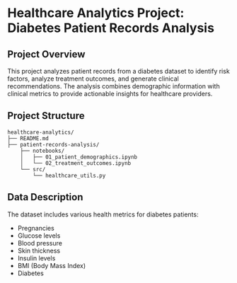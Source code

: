 # Healthcare Analytics Project: Diabetes Patient Records Analysis

## Project Overview
This project analyzes patient records from a diabetes dataset to identify risk factors, analyze treatment outcomes, and generate clinical recommendations. The analysis combines demographic information with clinical metrics to provide actionable insights for healthcare providers.

## Project Structure

```
healthcare-analytics/
├── README.md
├── patient-records-analysis/
    ├── notebooks/
    │   ├── 01_patient_demographics.ipynb
    │   └── 02_treatment_outcomes.ipynb
    └── src/
        └── healthcare_utils.py
```

## Data Description
The dataset includes various health metrics for diabetes patients:
- Pregnancies
- Glucose levels
- Blood pressure
- Skin thickness
- Insulin levels
- BMI (Body Mass Index)
- Diabetes